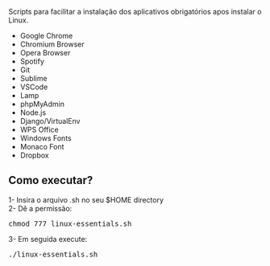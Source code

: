 Scripts para facilitar a instalação dos aplicativos obrigatórios apos instalar o Linux.


<ul>
<li>Google Chrome</li>
<li>Chromium Browser</li>
<li>Opera Browser</li>
<li>Spotify</li>
<li>Git</li>
<li>Sublime</li>
<li>VSCode</li>
<li>Lamp</li>
<li>phpMyAdmin</li>
<li>Node.js</li>
<li>Django/VirtualEnv</li>
<li>WPS Office</li>
<li>Windows Fonts</li>
<li>Monaco Font</li>
<li>Dropbox</li>
</ul>


<h2>Como executar?</h2>

1- Insira o arquivo .sh no seu $HOME directory<br>
2- Dê a permissão: <pre>chmod 777 linux-essentials.sh</pre>
3- Em seguida execute: <pre>./linux-essentials.sh</pre>

